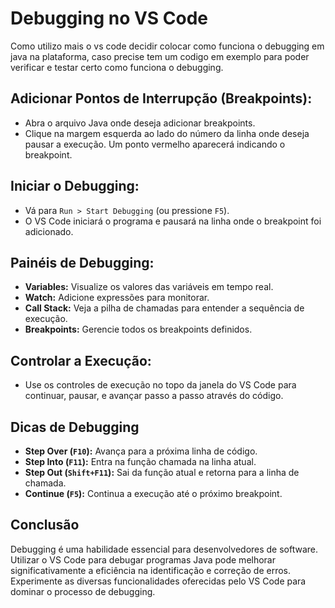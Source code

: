 # Debugging no VS Code

Como utilizo mais o vs code decidir colocar como funciona o debugging em java na plataforma, caso precise tem um codigo em exemplo para poder verificar e testar certo como funciona o debugging.

## Adicionar Pontos de Interrupção (Breakpoints):

- Abra o arquivo Java onde deseja adicionar breakpoints.
- Clique na margem esquerda ao lado do número da linha onde deseja pausar a execução. Um ponto vermelho aparecerá indicando o breakpoint.

## Iniciar o Debugging:

- Vá para `Run > Start Debugging` (ou pressione `F5`).
- O VS Code iniciará o programa e pausará na linha onde o breakpoint foi adicionado.

## Painéis de Debugging:

- **Variables:** Visualize os valores das variáveis em tempo real.
- **Watch:** Adicione expressões para monitorar.
- **Call Stack:** Veja a pilha de chamadas para entender a sequência de execução.
- **Breakpoints:** Gerencie todos os breakpoints definidos.

## Controlar a Execução:

- Use os controles de execução no topo da janela do VS Code para continuar, pausar, e avançar passo a passo através do código.

## Dicas de Debugging

- **Step Over (`F10`):** Avança para a próxima linha de código.
- **Step Into (`F11`):** Entra na função chamada na linha atual.
- **Step Out (`Shift+F11`):** Sai da função atual e retorna para a linha de chamada.
- **Continue (`F5`):** Continua a execução até o próximo breakpoint.

## Conclusão

Debugging é uma habilidade essencial para desenvolvedores de software. Utilizar o VS Code para debugar programas Java pode melhorar significativamente a eficiência na identificação e correção de erros. Experimente as diversas funcionalidades oferecidas pelo VS Code para dominar o processo de debugging.
